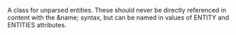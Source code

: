 A class for unparsed entities. These should never be directly referenced in content with the &name; syntax, but can be named in values of ENTITY and ENTITIES attributes.